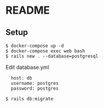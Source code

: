 # README

## Setup

```
$ docker-compose up -d
$ docker-compose exec web bash
$ rails new . --database=postgresql
```

Edit database.yml

```
  host: db
  username: postgres
  password: postgres
```

```
$ rails db:migrate
```
